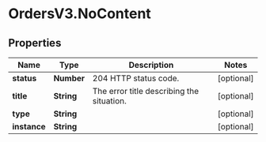 # OrdersV3.NoContent

## Properties
Name | Type | Description | Notes
------------ | ------------- | ------------- | -------------
**status** | **Number** | 204 HTTP status code.  | [optional] 
**title** | **String** | The error title describing the situation. | [optional] 
**type** | **String** |  | [optional] 
**instance** | **String** |  | [optional] 
